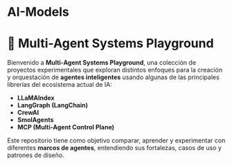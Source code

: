# AI-Models

# 🧠 Multi-Agent Systems Playground

Bienvenido a **Multi-Agent Systems Playground**, una colección de proyectos experimentales que exploran distintos enfoques para la creación y orquestación de **agentes inteligentes** usando algunas de las principales librerías del ecosistema actual de IA:

- **LLaMAIndex**
- **LangGraph (LangChain)**
- **CrewAI**
- **SmolAgents**
- **MCP (Multi-Agent Control Plane)**

Este repositorio tiene como objetivo comparar, aprender y experimentar con diferentes **marcos de agentes**, entendiendo sus fortalezas, casos de uso y patrones de diseño.

